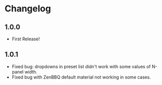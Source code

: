 # Changelog

## 1.0.0
- First Release!

## 1.0.1

- Fixed bug: dropdowns in preset list didn't work with some values of N-panel width.
- Fixed bug with ZenBBQ default material not working in some cases.